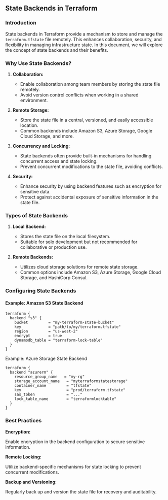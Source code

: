 ## State Backends in Terraform

### Introduction

State backends in Terraform provide a mechanism to store and manage the `terraform.tfstate` file remotely. This enhances collaboration, security, and flexibility in managing infrastructure state. In this document, we will explore the concept of state backends and their benefits.

### Why Use State Backends?

1. **Collaboration:**
   - Enable collaboration among team members by storing the state file remotely.
   - Avoid version control conflicts when working in a shared environment.

2. **Remote Storage:**
   - Store the state file in a central, versioned, and easily accessible location.
   - Common backends include Amazon S3, Azure Storage, Google Cloud Storage, and more.

3. **Concurrency and Locking:**
   - State backends often provide built-in mechanisms for handling concurrent access and state locking.
   - Prevent concurrent modifications to the state file, avoiding conflicts.

4. **Security:**
   - Enhance security by using backend features such as encryption for sensitive data.
   - Protect against accidental exposure of sensitive information in the state file.

### Types of State Backends

1. **Local Backend:**
   - Stores the state file on the local filesystem.
   - Suitable for solo development but not recommended for collaborative or production use.

2. **Remote Backends:**
   - Utilizes cloud storage solutions for remote state storage.
   - Common options include Amazon S3, Azure Storage, Google Cloud Storage, and HashiCorp Consul.

### Configuring State Backends

#### Example: Amazon S3 State Backend

```hcl
terraform {
  backend "s3" {
    bucket         = "my-terraform-state-bucket"
    key            = "path/to/my/terraform.tfstate"
    region         = "us-west-2"
    encrypt        = true
    dynamodb_table = "terraform-lock-table"
  }
}
```

Example: Azure Storage State Backend
```
terraform {
  backend "azurerm" {
    resource_group_name   = "my-rg"
    storage_account_name   = "myterraformstatestorage"
    container_name         = "tfstate"
    key                    = "prod/terraform.tfstate"
    sas_token              = "..."
    lock_table_name        = "terraformlocktable"
  }
}
```

### Best Practices

**Encryption:**

Enable encryption in the backend configuration to secure sensitive information.

**Remote Locking:**

Utilize backend-specific mechanisms for state locking to prevent concurrent modifications.

**Backup and Versioning:**

Regularly back up and version the state file for recovery and auditability.
